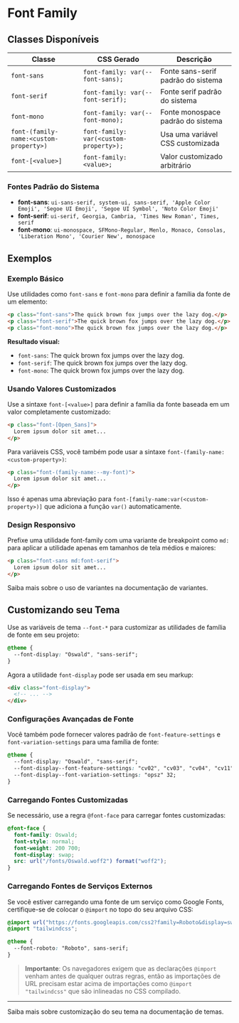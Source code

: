 # Font Family

## Classes Disponíveis

| Classe | CSS Gerado | Descrição |
|--------|------------|-----------|
| `font-sans` | `font-family: var(--font-sans);` | Fonte sans-serif padrão do sistema |
| `font-serif` | `font-family: var(--font-serif);` | Fonte serif padrão do sistema |
| `font-mono` | `font-family: var(--font-mono);` | Fonte monospace padrão do sistema |
| `font-(family-name:<custom-property>)` | `font-family: var(<custom-property>);` | Usa uma variável CSS customizada |
| `font-[<value>]` | `font-family: <value>;` | Valor customizado arbitrário |

### Fontes Padrão do Sistema

- **font-sans**: `ui-sans-serif, system-ui, sans-serif, 'Apple Color Emoji', 'Segoe UI Emoji', 'Segoe UI Symbol', 'Noto Color Emoji'`
- **font-serif**: `ui-serif, Georgia, Cambria, 'Times New Roman', Times, serif`
- **font-mono**: `ui-monospace, SFMono-Regular, Menlo, Monaco, Consolas, 'Liberation Mono', 'Courier New', monospace`

## Exemplos

### Exemplo Básico

Use utilidades como `font-sans` e `font-mono` para definir a família da fonte de um elemento:

```html
<p class="font-sans">The quick brown fox jumps over the lazy dog.</p>
<p class="font-serif">The quick brown fox jumps over the lazy dog.</p>
<p class="font-mono">The quick brown fox jumps over the lazy dog.</p>
```

**Resultado visual:**
- `font-sans`: The quick brown fox jumps over the lazy dog.
- `font-serif`: The quick brown fox jumps over the lazy dog.
- `font-mono`: The quick brown fox jumps over the lazy dog.

### Usando Valores Customizados

Use a sintaxe `font-[<value>]` para definir a família da fonte baseada em um valor completamente customizado:

```html
<p class="font-[Open_Sans]">
  Lorem ipsum dolor sit amet...
</p>
```

Para variáveis CSS, você também pode usar a sintaxe `font-(family-name:<custom-property>)`:

```html
<p class="font-(family-name:--my-font)">
  Lorem ipsum dolor sit amet...
</p>
```

Isso é apenas uma abreviação para `font-[family-name:var(<custom-property>)]` que adiciona a função `var()` automaticamente.

### Design Responsivo

Prefixe uma utilidade font-family com uma variante de breakpoint como `md:` para aplicar a utilidade apenas em tamanhos de tela médios e maiores:

```html
<p class="font-sans md:font-serif">
  Lorem ipsum dolor sit amet...
</p>
```

Saiba mais sobre o uso de variantes na documentação de variantes.

## Customizando seu Tema

Use as variáveis de tema `--font-*` para customizar as utilidades de família de fonte em seu projeto:

```css
@theme {
  --font-display: "Oswald", "sans-serif";
}
```

Agora a utilidade `font-display` pode ser usada em seu markup:

```html
<div class="font-display">
  <!-- ... -->
</div>
```

### Configurações Avançadas de Fonte

Você também pode fornecer valores padrão de `font-feature-settings` e `font-variation-settings` para uma família de fonte:

```css
@theme {
  --font-display: "Oswald", "sans-serif";
  --font-display--font-feature-settings: "cv02", "cv03", "cv04", "cv11";
  --font-display--font-variation-settings: "opsz" 32;
}
```

### Carregando Fontes Customizadas

Se necessário, use a regra `@font-face` para carregar fontes customizadas:

```css
@font-face {
  font-family: Oswald;
  font-style: normal;
  font-weight: 200 700;
  font-display: swap;
  src: url("/fonts/Oswald.woff2") format("woff2");
}
```

### Carregando Fontes de Serviços Externos

Se você estiver carregando uma fonte de um serviço como Google Fonts, certifique-se de colocar o `@import` no topo do seu arquivo CSS:

```css
@import url("https://fonts.googleapis.com/css2?family=Roboto&display=swap");
@import "tailwindcss";

@theme {
  --font-roboto: "Roboto", sans-serif;
}
```

> **Importante**: Os navegadores exigem que as declarações `@import` venham antes de qualquer outras regras, então as importações de URL precisam estar acima de importações como `@import "tailwindcss"` que são inlineadas no CSS compilado.

---

Saiba mais sobre customização do seu tema na documentação de temas.

